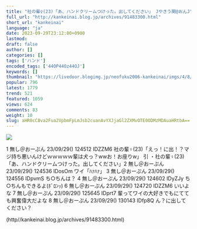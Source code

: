 ```yaml
---
title: "社の輩♀(23)「あ、ハンドクリームつけった。出してください」 Jやきう関@おんJ"
full_url: "http://kankeinai.blog.jp/archives/91483300.html"
short_url: "kankeinai"
language: "ja"
date: 2023-09-29T23:12:00+0900
lastmod: 
draft: false
author: []
categories: []
tags: ['ハンド']
encoded_tags: ['44OP44Oz44OJ']
keywords: []
thumbnail: "https://livedoor.blogimg.jp/neofuku2006-kankeinai/imgs/4/8/4837e537-s.jpg"
popular: 796
latest: 1779
trend: 521
featured: 1059
views: 624
comments: 83
weight: 10
slug: aHR0cC8va2Fua2VpbmFpLmJsb2cuanAvYXJjaGl2ZXMvOTE0ODMzMDAuaHRtbA==
---
```


![](https://livedoor.blogimg.jp/neofuku2006-kankeinai/imgs/4/8/4837e537-s.jpg)

1 無し＠おーぷん 23/09/29() 124512 IDZZM6 社の輩♀(23)「えっ！に出！？マジ持ち悪いんけどｗｗｗｗｗ輩は犬っ？wwお！お座りw」 引 ・社の輩♀(23)「あ、ハンドクリームつけった。出してください」2 無し＠おーぷん 23/09/29() 124536 IDosOm ワイ「ﾊｧﾊｧ」 3 無し＠おーぷん 23/09/29() 124556 IDpvmS ち○ちんは？ 4 無し＠おーぷん 23/09/29() 124602 IDyZJy ち○ちんもできるよ(ﾎﾞﾛﾝｯ) 6 無し＠おーぷん 23/09/29() 124720 IDZZM6 いいよな 7 無し＠おーぷん 23/09/29() 125645 IDprt7 輩ってワイの大好きでもにてても興奮偉大だよな 8 無し＠おーぷん 23/09/29() 130143 IDfp8Q ん？に出してください？ 

(http//kankeinai.blog.jp/archives/91483300.html)
